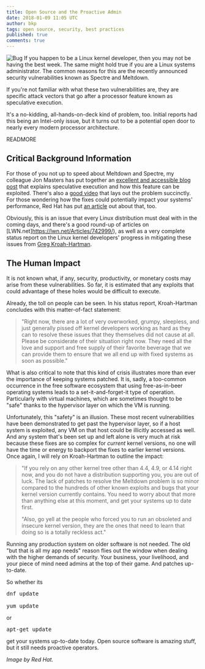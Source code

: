 ```yaml
---
title: Open Source and the Proactive Admin
date: 2018-01-09 11:05 UTC
author: bkp
tags: open source, security, best practices
published: true
comments: true
---
```


![Bug](blog/redhatbug.png) If you happen to be a Linux kernel developer, then you may not be having the best week. The same might hold true if you are a Linux systems administrator. The common reasons for this are the recently announced security vulnerabilities known as Spectre and Meltdown.

If you're not familiar with what these two vulnerabilities are, they are specific attack vectors that go after a processor feature  known as speculative execution.

It's a no-kidding, all-hands-on-deck kind of problem, too. Initial reports had this being an Intel-only issue, but it turns out to be a potential open door to nearly every modern processor architecture.

READMORE

## Critical Background Information

For those of you not up to speed about Meltdown and Spectre, my colleague Jon Masters has put together an [excellent and accessible blog post](https://www.redhat.com/en/blog/what-are-meltdown-and-spectre-here%E2%80%99s-what-you-need-know) that explains speculative execution and how this feature can be exploited. There's also a [good video](https://youtu.be/syAdX44pokE) that lays out the problem succinctly. For those wondering how the fixes could potentially impact your systems' performance, Red Hat has put [an article](https://access.redhat.com/articles/3307751) out about that, too.

Obviously, this is an issue that every Linux distribution must deal with in the coming days, and there's a good round-up of articles on [LWN.net]https://lwn.net/Articles/742999/), as well as a very complete status report on the Linux kernel developers' progress in mitigating these issues from [Greg Kroah-Hartman](http://www.kroah.com/log/blog/2018/01/06/meltdown-status/).

## The Human Impact

It is not known what, if any, security, productivity, or monetary costs may arise from these vulnerabilities. So far, it is estimated that any exploits that could advantage of these holes would be difficult to execute.

Already, the toll on people can be seen. In his status report, Kroah-Hartman concludes with this matter-of-fact statement:

<blockquote>"Right now, there are a lot of very overworked, grumpy, sleepless, and just generally pissed off kernel developers working as hard as they can to resolve these issues that they themselves did not cause at all. Please be considerate of their situation right now. They need all the love and support and free supply of their favorite beverage that we can provide them to ensure that we all end up with fixed systems as soon as possible."
</blockquote>

What is also critical to note that this kind of crisis illustrates more than ever the importance of keeping systems patched. It is, sadly, a too-common occurrence in the free software ecosystem that using free-as-in-beer operating systems leads to a set-it-and-forget-it type of operation. Particularly with virtual machines, which are sometimes thought to be "safe" thanks to the hypervisor layer on which the VM is running.

Unfortunately, this "safety" is an illusion. These most recent vulnerabilities have been demonstrated to get past the hypervisor layer, so if a host system is exploited, any VM on that host could be illicitly accessed as well. And any system that's been set up and left alone is very much at risk because these fixes are so complex for *current* kernel versions, no one will have the time or energy to backport the fixes to earlier kernel versions. Once again, I will rely on Kroah-Hartman to outline the impact:

<blockquote>"If you rely on any other kernel tree other than 4.4, 4.9, or 4.14 right now, and you do not have a distribution supporting you, you are out of luck. The lack of patches to resolve the Meltdown problem is so minor compared to the hundreds of other known exploits and bugs that your kernel version currently contains. You need to worry about that more than anything else at this moment, and get your systems up to date first.

"Also, go yell at the people who forced you to run an obsoleted and insecure kernel version, they are the ones that need to learn that doing so is a totally reckless act."
</blockquote>

Running any production system on older software is not needed. The old "but that is all my app needs" reason flies out the window when dealing with the higher demands of security. Your business, your livelihood, and your piece of mind need admins at the top of their game. And patches up-to-date.

So whether its

<pre>dnf update

yum update
</pre>

or

<pre>apt-get update
</pre>

get your systems up-to-date today. Open source software is amazing stuff, but it still needs proactive operators.

*Image by Red Hat.*
